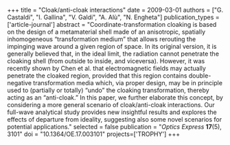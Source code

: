 +++
title = "Cloak/anti-cloak interactions"
date = 2009-03-01
authors = ["G. Castaldi", "I. Gallina", "V. Galdi", "A. Alù", "N. Engheta"]
publication_types = ['article-journal']
abstract = "Coordinate-transformation cloaking is based on the design of a metamaterial shell made of an anisotropic, spatially inhomogeneous “transformation medium” that allows rerouting the impinging wave around a given region of space. In its original version, it is generally believed that, in the ideal limit, the radiation cannot penetrate the cloaking shell (from outside to inside, and viceversa). However, it was recently shown by Chen et al. that electromagnetic fields may actually penetrate the cloaked region, provided that this region contains double-negative transformation media which, via proper design, may be in principle used to (partially or totally) “undo” the cloaking transformation, thereby acting as an “anti-cloak.” In this paper, we further elaborate this concept, by considering a more general scenario of cloak/anti-cloak interactions. Our full-wave analytical study provides new insightful results and explores the effects of departure from ideality, suggesting also some novel scenarios for potential applications."
selected = false
publication = "*Optics Express* **17**(5), 3101"
doi = "10.1364/OE.17.003101"
projects=['TROPHY']
+++
